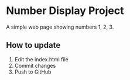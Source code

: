 # Number Display Project

A simple web page showing numbers 1, 2, 3.

## How to update
1. Edit the index.html file
2. Commit changes
3. Push to GitHub